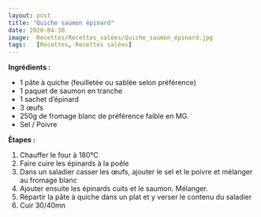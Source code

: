 ```yaml
---
layout: post
title: "Quiche saumon épinard"
date: 2020-04-30
image:  Recettes/Recettes_salées/Quiche_saumon_épinard.jpg
tags:   [Recettes, Recettes salées]
---
```


**Ingrédients :**
-	1 pâte à quiche (feuilletée ou sablée selon préférence)
-	1 paquet de saumon en tranche
-	1 sachet d’épinard
-	3 œufs
-	250g de fromage blanc de préférence faible en MG.
-	Sel / Poivre

**Étapes :**
1.	Chauffer le four à 180°C
2.	Faire cuire les épinards à la poêle
3.	Dans un saladier casser les œufs, ajouter le sel et le poivre et mélanger au fromage blanc
4.	Ajouter ensuite les épinards cuits et le saumon. Mélanger.
5.	Répartir la pâte à quiche dans un plat et y verser le contenu du saladier
6.	Cuir 30/40mn

